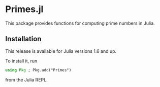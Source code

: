 # Primes.jl

This package provides functions for computing prime numbers in Julia.

## Installation

This release is available for Julia versions 1.6 and up.

To install it, run

```julia
using Pkg ; Pkg.add("Primes")
```

from the Julia REPL.
